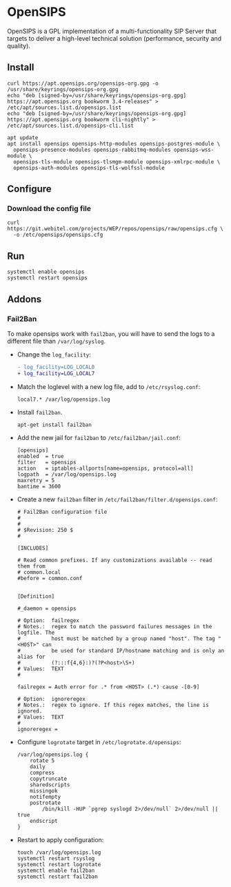 # OpenSIPS

OpenSIPS is a GPL implementation of a multi-functionality SIP Server that targets to deliver a high-level 
technical solution (performance, security and quality).

## Install
```shell
curl https://apt.opensips.org/opensips-org.gpg -o /usr/share/keyrings/opensips-org.gpg
echo "deb [signed-by=/usr/share/keyrings/opensips-org.gpg] https://apt.opensips.org bookworm 3.4-releases" > /etc/apt/sources.list.d/opensips.list
echo "deb [signed-by=/usr/share/keyrings/opensips-org.gpg] https://apt.opensips.org bookworm cli-nightly" > /etc/apt/sources.list.d/opensips-cli.list
    
apt update
apt install opensips opensips-http-modules opensips-postgres-module \
  opensips-presence-modules opensips-rabbitmq-modules opensips-wss-module \
  opensips-tls-module opensips-tlsmgm-module opensips-xmlrpc-module \
  opensips-auth-modules opensips-tls-wolfssl-module
```

## Configure

### Download the config file
```shell
curl https://git.webitel.com/projects/WEP/repos/opensips/raw/opensips.cfg \
  -o /etc/opensips/opensips.cfg
```

## Run
```shell
systemctl enable opensips
systemctl restart opensips
```


## Addons

### Fail2Ban

To make opensips work with `fail2ban`, you will have to send the logs to a different file than `/var/log/syslog`.

- Change the `log_facility`:
    ```diff
    - log_facility=LOG_LOCAL0
    + log_facility=LOG_LOCAL7
    ```

- Match the loglevel with a new log file, add to `/etc/rsyslog.conf`:
    ```shell
    local7.* /var/log/opensips.log
    ```

- Install `fail2ban`.
    ```shell
    apt-get install fail2ban
    ```

- Add the new jail for `fail2ban` to `/etc/fail2ban/jail.conf`:
    ```
    [opensips]
    enabled  = true
    filter   = opensips
    action   = iptables-allports[name=opensips, protocol=all]
    logpath  = /var/log/opensips.log
    maxretry = 5
    bantime = 3600
    ```

- Create a new `fail2ban` filter in `/etc/fail2ban/filter.d/opensips.conf`:
    ```shell
    # Fail2Ban configuration file
    #
    #
    # $Revision: 250 $
    #

    [INCLUDES]

    # Read common prefixes. If any customizations available -- read them from
    # common.local
    #before = common.conf


    [Definition]

    #_daemon = opensips

    # Option:  failregex
    # Notes.:  regex to match the password failures messages in the logfile. The
    #          host must be matched by a group named "host". The tag "<HOST>" can
    #          be used for standard IP/hostname matching and is only an alias for
    #          (?:::f{4,6}:)?(?P<host>\S+)
    # Values:  TEXT
    #

    failregex = Auth error for .* from <HOST> (.*) cause -[0-9]

    # Option:  ignoreregex
    # Notes.:  regex to ignore. If this regex matches, the line is ignored.
    # Values:  TEXT
    #
    ignoreregex =
    ```

- Configure `logrotate` target in `/etc/logrotate.d/opensips`:
    ```
    /var/log/opensips.log {
        rotate 5
        daily
        compress
        copytruncate
        sharedscripts
        missingok
        notifempty
        postrotate
            /bin/kill -HUP `pgrep syslogd 2>/dev/null` 2>/dev/null || true
        endscript
    }
    ```
  
- Restart to apply configuration:
    ```shell
    touch /var/log/opensips.log
    systemctl restart rsyslog
    systemctl restart logrotate
    systemctl enable fail2ban
    systemctl restart fail2ban
    ```
    